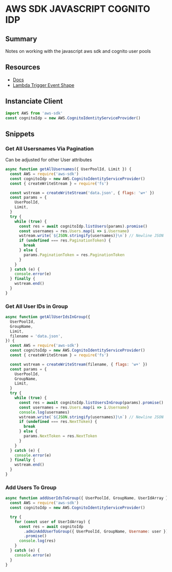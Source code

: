 # AWS SDK JAVASCRIPT COGNITO IDP

## Summary

Notes on working with the javascript aws sdk and cognito user pools

## Resources

- [Docs](https://docs.aws.amazon.com/AWSJavaScriptSDK/latest/AWS/CognitoIdentityServiceProvider.html)
- [Lambda Trigger Event Shape](https://docs.aws.amazon.com/cognito/latest/developerguide/cognito-user-identity-pools-working-with-aws-lambda-triggers.html#cognito-user-pools-lambda-trigger-event-parameter-shared)

## Instanciate Client

```javascript
import AWS from 'aws-sdk'
const cognitoIdp = new AWS.CognitoIdentityServiceProvider()
```

## Snippets

### Get All Usersnames Via Pagination

Can be adjusted for other User attributes

```javascript
async function getAllUsernames({ UserPoolId, Limit }) {
  const AWS = require('aws-sdk')
  const cognitoIdp = new AWS.CognitoIdentityServiceProvider()
  const { createWriteStream } = require('fs')

  const wstream = createWriteStream('data.json', { flags: 'w+' })
  const params = {
    UserPoolId,
    Limit,
  }
  try {
    while (true) {
      const res = await cognitoIdp.listUsers(params).promise()
      const usernames = res.Users.map(i => i.Username)
      wstream.write(`${JSON.stringify(usernames)}\n`) // Newline JSON
      if (undefined === res.PaginationToken) {
        break
      } else {
        params.PaginationToken = res.PaginationToken
      }
    }
  } catch (e) {
    console.error(e)
  } finally {
    wstream.end()
  }
}
```

### Get All User IDs in Group

```javascript
async function getAllUserIdsInGroup({
  UserPoolId,
  GroupName,
  Limit,
  filename = 'data.json',
}) {
  const AWS = require('aws-sdk')
  const cognitoIdp = new AWS.CognitoIdentityServiceProvider()
  const { createWriteStream } = require('fs')

  const wstream = createWriteStream(filename, { flags: 'w+' })
  const params = {
    UserPoolId,
    GroupName,
    Limit,
  }
  try {
    while (true) {
      const res = await cognitoIdp.listUsersInGroup(params).promise()
      const usernames = res.Users.map(i => i.Username)
      console.log(usernames)
      wstream.write(`${JSON.stringify(usernames)}\n`) // Newline JSON
      if (undefined === res.NextToken) {
        break
      } else {
        params.NextToken = res.NextToken
      }
    }
  } catch (e) {
    console.error(e)
  } finally {
    wstream.end()
  }
}
```

### Add Users To Group

```javascript
async function addUserIdsToGroup({ UserPoolId, GroupName, UserIdArray }) {
  const AWS = require('aws-sdk')
  const cognitoIdp = new AWS.CognitoIdentityServiceProvider()

  try {
    for (const user of UserIdArray) {
      const res = await cognitoIdp
        .adminAddUserToGroup({ UserPoolId, GroupName, Username: user })
        .promise()
      console.log(res)
    }
  } catch (e) {
    console.error(e)
  }
}
```
